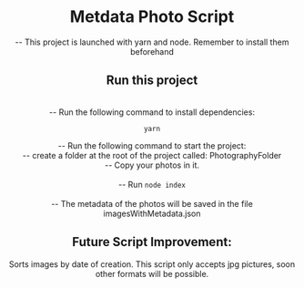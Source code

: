<div align="center">

# Metdata Photo Script 

-- This project is launched with yarn and node. Remember to install them beforehand 

## Run this project

  <br>
-- Run the following command to install dependencies:

`yarn`

-- Run the following command to start the project:
  <br>
-- create a folder at the root of the project called: PhotographyFolder
  <br>
-- Copy your photos in it.
  <br>
  <br>
-- Run `node index`
  <br>
  <br>
-- The metadata of the photos will be saved in the file imagesWithMetadata.json


## Future Script Improvement: 

Sorts images by date of creation.
This script only accepts jpg pictures, soon other formats will be possible.



</div>